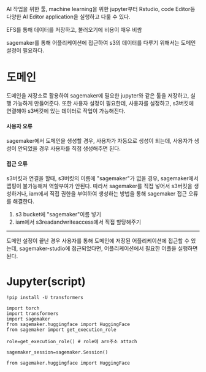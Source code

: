 
AI 작업을 위한 툴, machine learning을 위한 jupyter부터 Rstudio, code Editor등 다양한 AI Editor application을 실행하고 다룰 수 있다.

EFS를 통해 데이터를 저장하고, 불러오기에 비용이 매우 비쌈

sagemaker를 통해 어플리케이션에 접근하여 s3의 데이터를 다루기 위해서는 도메인설정이 필요하다.
# 도메인

도메인을 저장소로 활용하여 sagemaker에 필요한 jupyter와 같은 툴을 저장하고, 실행 가능하게 만들어준다.
또한 사용자 설정이 필요한데, 사용자를 설정하고, s3버킷에 연결해야 s3버킷에 있는 데이터로 작업이 가능해진다.

#### 사용자 오류
sagemaker에서 도메인을 생성할 경우, 사용자가 자동으로 생성이 되는데, 사용자가 생성이 안되었을 경우 사용자를 직접 생성해주면 된다.

#### 접근 오류
s3버킷과 연결을 할때, s3버킷의 이름에 "sagemaker"가 없을 경우, sagemaker에서 맵핑이 불가능해져 역할부여가 안된다. 따라서 sagemaker를 직접 넣어서 s3버킷을 생성하거나, iam에서 직접 권한을 부여하여 생성하는 방법을 통해 sagemaker 접근 오류를 해결한다.

1. s3 bucket에 "sagemaker"이름 넣기
2. iam에서 s3readandwriteaccess에서 직접 할당해주기

---

도메인 설정이 끝난 경우 사용자를 통해 도메인에 저장된 어플리케이션에 접근할 수 있는데, sagemaker-studio에 접근되었다면, 어플리케이션에서 필요한 어플을 실행하면 된다.


# Jupyter(script)

```
!pip install -U transformers

import torch
import transformers
import sagemaker
from sagemaker.huggingface import HuggingFace
from sagemaker import get_execution_role

role=get_execution_role() # role에 arn주소 attach

sagemaker_session=sagemaker.Session()

from sagemaker.huggingface import HuggingFace


```